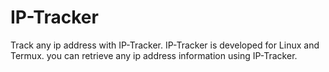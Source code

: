 # IP-Tracker
Track any ip address with IP-Tracker. IP-Tracker is developed for Linux and Termux. you can retrieve any ip address information using IP-Tracker. 
